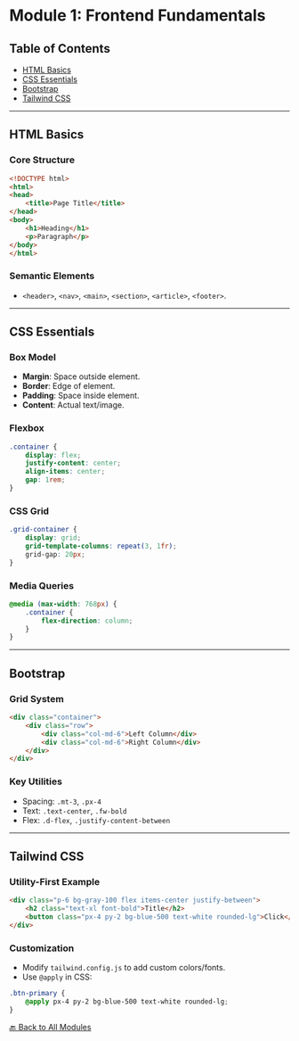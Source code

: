 # Module 1: Frontend Fundamentals

## **Table of Contents**
- [HTML Basics](#html-basics)
- [CSS Essentials](#css-essentials)
- [Bootstrap](#bootstrap)
- [Tailwind CSS](#tailwind-css)

---

## **HTML Basics**
### Core Structure
```html
<!DOCTYPE html>
<html>
<head>
    <title>Page Title</title>
</head>
<body>
    <h1>Heading</h1>
    <p>Paragraph</p>
</body>
</html>
```

### Semantic Elements
- `<header>`, `<nav>`, `<main>`, `<section>`, `<article>`, `<footer>`.

---

## **CSS Essentials**
### Box Model
- **Margin**: Space outside element.
- **Border**: Edge of element.
- **Padding**: Space inside element.
- **Content**: Actual text/image.

### Flexbox
```css
.container {
    display: flex;
    justify-content: center;
    align-items: center;
    gap: 1rem;
}
```

### CSS Grid
```css
.grid-container {
    display: grid;
    grid-template-columns: repeat(3, 1fr);
    grid-gap: 20px;
}
```

### Media Queries
```css
@media (max-width: 768px) {
    .container {
        flex-direction: column;
    }
}
```

---

## **Bootstrap**
### Grid System
```html
<div class="container">
    <div class="row">
        <div class="col-md-6">Left Column</div>
        <div class="col-md-6">Right Column</div>
    </div>
</div>
```

### Key Utilities
- Spacing: `.mt-3`, `.px-4`
- Text: `.text-center`, `.fw-bold`
- Flex: `.d-flex`, `.justify-content-between`

---

## **Tailwind CSS**
### Utility-First Example
```html
<div class="p-6 bg-gray-100 flex items-center justify-between">
    <h2 class="text-xl font-bold">Title</h2>
    <button class="px-4 py-2 bg-blue-500 text-white rounded-lg">Click</button>
</div>
```

### Customization
- Modify `tailwind.config.js` to add custom colors/fonts.
- Use `@apply` in CSS:
```css
.btn-primary {
    @apply px-4 py-2 bg-blue-500 text-white rounded-lg;
}
```

[🔙 Back to All Modules](/modules)